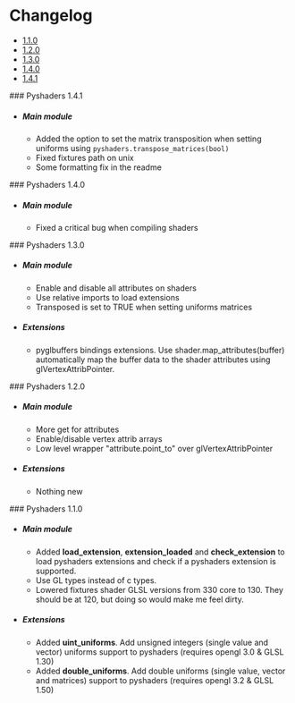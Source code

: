 # Changelog

- [1.1.0](#oneonezero)
- [1.2.0](#onetwozero)
- [1.3.0](#onethreezero)
- [1.4.0](#onefourzero)
- [1.4.1](#onefourone)

<a name="onefourone"/>
### Pyshaders 1.4.1

- ##### Main module  
    - Added the option to set the matrix transposition when setting uniforms using `pyshaders.transpose_matrices(bool)`
    - Fixed fixtures path on unix
    - Some formatting fix in the readme

<a name="onefourzero"/>
### Pyshaders 1.4.0

- ##### Main module  
    - Fixed a critical bug when compiling shaders

<a name="onetwozero"/>
### Pyshaders 1.3.0

- ##### Main module  
    - Enable and disable all attributes on shaders
    - Use relative imports to load extensions
    - Transposed is set to TRUE when setting uniforms matrices

- ##### Extensions  
    - pyglbuffers bindings extensions. Use shader.map_attributes(buffer) 
      automatically map the buffer data to the shader attributes using glVertexAttribPointer.

<a name="onetwozero"/>
### Pyshaders 1.2.0

- ##### Main module  
    - More get for attributes
    - Enable/disable vertex attrib arrays
    - Low level wrapper "attribute.point_to" over glVertexAttribPointer

- ##### Extensions  
    - Nothing new

<a name="oneonezero"/>
### Pyshaders 1.1.0

- ##### Main module  
    - Added **load_extension**, **extension_loaded** and **check_extension** to load pyshaders extensions and check if a pyshaders extension is supported.
    - Use GL types instead of c types.
    - Lowered fixtures shader GLSL versions from 330 core to 130. They should be at 120, but doing so would make me feel dirty.
- ##### Extensions  
    - Added **uint_uniforms**. Add unsigned integers (single value and vector) uniforms support to pyshaders (requires opengl 3.0 & GLSL 1.30)
    - Added **double_uniforms**. Add double uniforms (single value, vector and matrices) support to pyshaders (requires opengl 3.2 & GLSL 1.50)